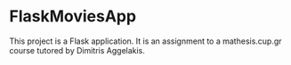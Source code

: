 # FlaskMoviesApp

This project is a Flask application.
It is an assignment to a mathesis.cup.gr course tutored by Dimitris Aggelakis.  

